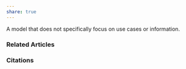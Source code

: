 ```yaml
---
share: true
---
```


A model that does not specifically focus on use cases or information.

### Related Articles

### Citations
